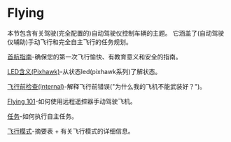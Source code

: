 # Flying

本节包含有关驾驶(完全配置的)自动驾驶仪控制车辆的主题。 它涵盖了(自动驾驶仪辅助)手动飞行和完全自主飞行的任务规划。

[首航指南](../flying/first_flight_guidelines.md)-确保您的第一次飞行愉快、有教育意义和安全的指南。

[LED含义(Pixhawk)](../flying/led_meanings.md)-从状态led(pixhawk系列)了解状态。

[飞行前检查(Internal)](../flying/pre_flight_checks.md)-解释飞行前错误("为什么我的飞机不能武装好？")。

[Flying 101](../flying/basic_flying.md)-如何使用远程遥控器手动驾驶飞机。

[任务](../flying/missions.md)-如何执行自主任务。

[飞行模式](../flight_modes/README.md)-摘要表 + 有关飞行模式的详细信息。